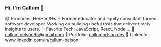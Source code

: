 ### Hi, I'm Callum 👋

😄 Pronouns: He/Him/His
🔥 Former educator and equity consultant turned software developer. Working on building useful tools that deliver timely insights to users.
✨ Favorite Tech: JavaScript, React, Node ...
📧 callum.nelson95@gmail.com
🎨 Portfolio: [callumnelson.dev](https://callumnelson.dev)
💼 LinkedIn: www.linkedin.com/in/callum-nelson
